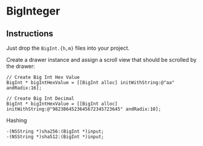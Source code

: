 BigInteger
==========

Instructions
------------
    
Just drop the `BigInt.{h,m}` files into your project.

Create a drawer instance and assign a scroll view that should be scrolled by the drawer:
    
    // Create Big Int Hex Value
    BigInt * bigIntHexValue = [[BigInt alloc] initWithString:@"aa" andRadix:16];
    
    // Create Big Int Decimal
    BigInt * bigIntHexValue = [[BigInt alloc] initWithString:@"9823864523645672345723645" andRadix:10];
    
Hashing

    -(NSString *)sha256:(BigInt *)input;
    -(NSString *)sha512:(BigInt *)input;
